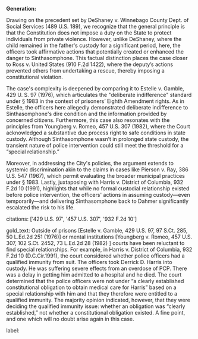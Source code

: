 **Generation:**

Drawing on the precedent set by DeShaney v. Winnebago County Dept. of Social Services (489 U.S. 189), we recognize that the general principle is that the Constitution does not impose a duty on the State to protect individuals from private violence. However, unlike DeShaney, where the child remained in the father's custody for a significant period, here, the officers took affirmative actions that potentially created or enhanced the danger to Sinthasomphone. This factual distinction places the case closer to Ross v. United States (910 F.2d 1422), where the deputy’s actions prevented others from undertaking a rescue, thereby imposing a constitutional violation.

The case's complexity is deepened by comparing it to Estelle v. Gamble, 429 U. S. 97 (1976), which articulates the "deliberate indifference" standard under § 1983 in the context of prisoners’ Eighth Amendment rights. As in Estelle, the officers here allegedly demonstrated deliberate indifference to Sinthasomphone's dire condition and the information provided by concerned citizens. Furthermore, this case also resonates with the principles from Youngberg v. Romeo, 457 U.S. 307 (1982), where the Court acknowledged a substantive due process right to safe conditions in state custody. Although Sinthasomphone wasn’t in prolonged state custody, the transient nature of police intervention could still meet the threshold for a “special relationship.”

Moreover, in addressing the City's policies, the argument extends to systemic discrimination akin to the claims in cases like Pierson v. Ray, 386 U.S. 547 (1967), which permit evaluating the broader municipal practices under § 1983. Lastly, juxtaposing with Harris v. District of Columbia, 932 F.2d 10 (1991), highlights that while no formal custodial relationship existed before police intervention, the officers' actions in assuming custody—even temporarily—and delivering Sinthasomphone back to Dahmer significantly escalated the risk to his life.

citations: ['429 U.S. 97', '457 U.S. 307', '932 F.2d 10']

gold_text: Outside of prisons [Estelle v. Gamble, 429 U.S. 97, 97 S.Ct. 285, 50 L.Ed.2d 251 (1976)] or mental institutions [Youngberg v. Romeo, 457 U.S. 307, 102 S.Ct. 2452, 73 L.Ed.2d 28 (1982) ] courts have been reluctant to find special relationships. For example, in Harris v. District of Columbia, 932 F.2d 10 (D.C.Cir.1991), the court considered whether police officers had a qualified immunity from suit. The officers took Derrick D. Harris into custody. He was suffering severe effects from an overdose of PCP. There was a delay in getting him admitted to a hospital and he died. The court determined that the police officers were not under “a clearly established constitutional obligation to obtain medical care for Harris” based on a special relationship with him and that they therefore were entitled to a qualified immunity. The majority opinion indicated, however, that they were deciding the qualified immunity issue: whether an obligation was “clearly established,” not whether a constitutional obligation existed. A fine point, and one which will no doubt arise again in this case.

label: 